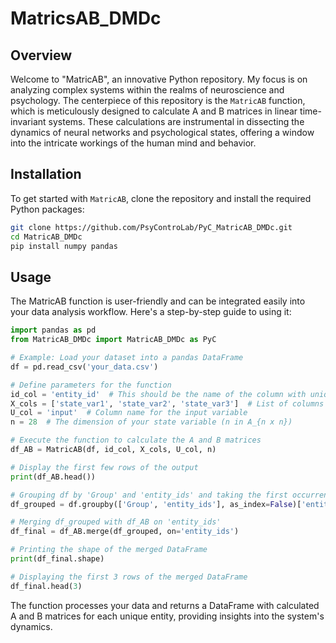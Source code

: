 # MatricsAB_DMDc
## Overview
Welcome to "MatricAB", an innovative Python repository. My focus is on analyzing complex systems within the realms of neuroscience and psychology. The centerpiece of this repository is the `MatricAB` function, which is meticulously designed to calculate A and B matrices in linear time-invariant systems. These calculations are instrumental in dissecting the dynamics of neural networks and psychological states, offering a window into the intricate workings of the human mind and behavior.


## Installation
To get started with `MatricAB`, clone the repository and install the required Python packages:
```bash
git clone https://github.com/PsyControLab/PyC_MatricAB_DMDc.git
cd MatricAB_DMDc
pip install numpy pandas
```
## Usage
The MatricAB function is user-friendly and can be integrated easily into your data analysis workflow. Here's a step-by-step guide to using it:

```python
import pandas as pd
from MatricAB_DMDc import MatricAB_DMDc as PyC

# Example: Load your dataset into a pandas DataFrame
df = pd.read_csv('your_data.csv')

# Define parameters for the function
id_col = 'entity_id'  # This should be the name of the column with unique identifiers in your dataset
X_cols = ['state_var1', 'state_var2', 'state_var3']  # List of columns representing state variables
U_col = 'input'  # Column name for the input variable
n = 28  # The dimension of your state variable (n in A_{n x n})

# Execute the function to calculate the A and B matrices
df_AB = MatricAB(df, id_col, X_cols, U_col, n)

# Display the first few rows of the output
print(df_AB.head())

# Grouping df by 'Group' and 'entity_ids' and taking the first occurrence
df_grouped = df.groupby(['Group', 'entity_ids'], as_index=False)['entity_ids'].first()

# Merging df_grouped with df_AB on 'entity_ids'
df_final = df_AB.merge(df_grouped, on='entity_ids')

# Printing the shape of the merged DataFrame
print(df_final.shape)

# Displaying the first 3 rows of the merged DataFrame
df_final.head(3)

```
The function processes your data and returns a DataFrame with calculated A and B matrices for each unique entity, providing insights into the system's dynamics.
